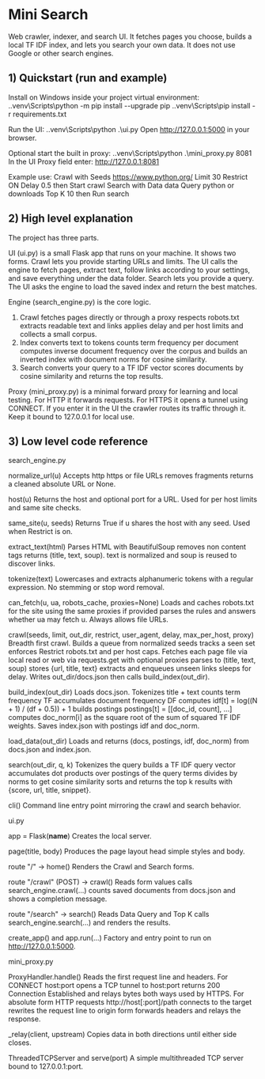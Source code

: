 # Mini Search

Web crawler, indexer, and search UI. It fetches pages you choose, builds a local TF IDF index, and lets you search your own data. It does not use Google or other search engines.

## 1) Quickstart (run and example)

Install on Windows inside your project virtual environment:
.\.venv\Scripts\python -m pip install --upgrade pip
.\.venv\Scripts\pip install -r requirements.txt

Run the UI:
.\.venv\Scripts\python .\ui.py
Open http://127.0.0.1:5000 in your browser.

Optional start the built in proxy:
.\.venv\Scripts\python .\mini_proxy.py 8081
In the UI Proxy field enter: http://127.0.0.1:8081

Example use:
Crawl with Seeds https://www.python.org/ Limit 30 Restrict ON Delay 0.5 then Start crawl
Search with Data data Query python or downloads Top K 10 then Run search

## 2) High level explanation

The project has three parts.

UI (ui.py) is a small Flask app that runs on your machine. It shows two forms.
Crawl lets you provide starting URLs and limits. The UI calls the engine to fetch pages, extract text, follow links according to your settings, and save everything under the data folder.
Search lets you provide a query. The UI asks the engine to load the saved index and return the best matches.

Engine (search_engine.py) is the core logic.
1) Crawl fetches pages directly or through a proxy respects robots.txt extracts readable text and links applies delay and per host limits and collects a small corpus.
2) Index converts text to tokens counts term frequency per document computes inverse document frequency over the corpus and builds an inverted index with document norms for cosine similarity.
3) Search converts your query to a TF IDF vector scores documents by cosine similarity and returns the top results.

Proxy (mini_proxy.py) is a minimal forward proxy for learning and local testing. For HTTP it forwards requests. For HTTPS it opens a tunnel using CONNECT. If you enter it in the UI the crawler routes its traffic through it. Keep it bound to 127.0.0.1 for local use.

## 3) Low level code reference

search_engine.py

normalize_url(u)
Accepts http https or file URLs removes fragments returns a cleaned absolute URL or None.

host(u)
Returns the host and optional port for a URL. Used for per host limits and same site checks.

same_site(u, seeds)
Returns True if u shares the host with any seed. Used when Restrict is on.

extract_text(html)
Parses HTML with BeautifulSoup removes non content tags returns (title, text, soup). text is normalized and soup is reused to discover links.

tokenize(text)
Lowercases and extracts alphanumeric tokens with a regular expression. No stemming or stop word removal.

can_fetch(u, ua, robots_cache, proxies=None)
Loads and caches robots.txt for the site using the same proxies if provided parses the rules and answers whether ua may fetch u. Always allows file URLs.

crawl(seeds, limit, out_dir, restrict, user_agent, delay, max_per_host, proxy)
Breadth first crawl. Builds a queue from normalized seeds tracks a seen set enforces Restrict robots.txt and per host caps. Fetches each page file via local read or web via requests.get with optional proxies parses to (title, text, soup) stores {url, title, text} extracts and enqueues unseen links sleeps for delay. Writes out_dir/docs.json then calls build_index(out_dir).

build_index(out_dir)
Loads docs.json. Tokenizes title + text counts term frequency TF accumulates document frequency DF computes idf[t] = log((N + 1) / (df + 0.5)) + 1 builds postings postings[t] = [[doc_id, count], ...] computes doc_norm[i] as the square root of the sum of squared TF IDF weights. Saves index.json with postings idf and doc_norm.

load_data(out_dir)
Loads and returns (docs, postings, idf, doc_norm) from docs.json and index.json.

search(out_dir, q, k)
Tokenizes the query builds a TF IDF query vector accumulates dot products over postings of the query terms divides by norms to get cosine similarity sorts and returns the top k results with {score, url, title, snippet}.

cli()
Command line entry point mirroring the crawl and search behavior.

ui.py

app = Flask(__name__)
Creates the local server.

page(title, body)
Produces the page layout head simple styles and body.

route "/" -> home()
Renders the Crawl and Search forms.

route "/crawl" (POST) -> crawl()
Reads form values calls search_engine.crawl(...) counts saved documents from docs.json and shows a completion message.

route "/search" -> search()
Reads Data Query and Top K calls search_engine.search(...) and renders the results.

create_app() and app.run(...)
Factory and entry point to run on http://127.0.0.1:5000.

mini_proxy.py

ProxyHandler.handle()
Reads the first request line and headers. For CONNECT host:port opens a TCP tunnel to host:port returns 200 Connection Established and relays bytes both ways used by HTTPS. For absolute form HTTP requests http://host[:port]/path connects to the target rewrites the request line to origin form forwards headers and relays the response.

_relay(client, upstream)
Copies data in both directions until either side closes.

ThreadedTCPServer and serve(port)
A simple multithreaded TCP server bound to 127.0.0.1:port.
